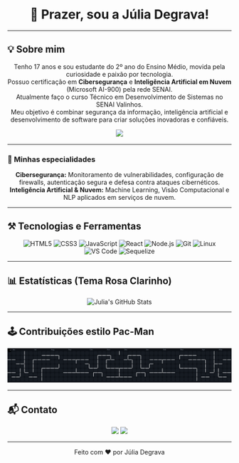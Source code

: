 <h1 align="center">👋 Prazer, sou a Júlia Degrava!</h1>

<hr>

## 💡 Sobre mim

<p align="center">
Tenho 17 anos e sou estudante do 2º ano do Ensino Médio, movida pela curiosidade e paixão por tecnologia.<br>
Possuo certificação em <b>Cibersegurança</b> e <b>Inteligência Artificial em Nuvem</b> (Microsoft AI-900) pela rede SENAI.<br>
Atualmente faço o curso Técnico em Desenvolvimento de Sistemas no SENAI Valinhos.<br>
Meu objetivo é combinar segurança da informação, inteligência artificial e desenvolvimento de software para criar soluções inovadoras e confiáveis.
</p>

<div align="center">
  <img src="https://img.icons8.com/color/96/000000/artificial-intelligence.png" height="80"/>
</div>

<hr>

### 🔹 Minhas especialidades

<p align="center">
<b>Cibersegurança:</b> Monitoramento de vulnerabilidades, configuração de firewalls, autenticação segura e defesa contra ataques cibernéticos.<br>
<b>Inteligência Artificial & Nuvem:</b> Machine Learning, Visão Computacional e NLP aplicados em serviços de nuvem.
</p>

<hr>

## ⚒️ Tecnologias e Ferramentas

<p align="center">
  <img src="https://cdn.jsdelivr.net/gh/devicons/devicon/icons/html5/html5-original.svg" height="40" title="HTML5"/>
  <img src="https://cdn.jsdelivr.net/gh/devicons/devicon/icons/css3/css3-original.svg" height="40" title="CSS3"/>
  <img src="https://cdn.jsdelivr.net/gh/devicons/devicon/icons/javascript/javascript-original.svg" height="40" title="JavaScript"/>
  <img src="https://cdn.jsdelivr.net/gh/devicons/devicon/icons/react/react-original.svg" height="40" title="React"/>
  <img src="https://cdn.jsdelivr.net/gh/devicons/devicon/icons/nodejs/nodejs-original.svg" height="40" title="Node.js"/>
  <img src="https://cdn.jsdelivr.net/gh/devicons/devicon/icons/git/git-original.svg" height="40" title="Git"/>
  <img src="https://cdn.jsdelivr.net/gh/devicons/devicon/icons/linux/linux-original.svg" height="40" title="Linux"/>
  <img src="https://cdn.jsdelivr.net/gh/devicons/devicon/icons/vscode/vscode-original.svg" height="40" title="VS Code"/>
  <img src="https://cdn.jsdelivr.net/gh/devicons/devicon/icons/sequelize/sequelize-original.svg" height="40" title="Sequelize"/>
</p>

<hr>

## 📊 Estatísticas (Tema Rosa Clarinho)

<div align="center">
  <img src="https://github-readme-stats.vercel.app/api?username=juliadegrava&show_icons=true&theme=dark&title_color=FF69B4&icon_color=FFB6C1&text_color=FFB6C1&bg_color=0D1117" alt="Julia's GitHub Stats"/>
</div>

<hr>

## 🕹️ Contribuições estilo Pac-Man

<div align="center">
  <img src="https://raw.githubusercontent.com/thiago-rferreira/thiago-rferreira/output/pacman-contribution-graph-dark.svg" alt="pacman contribution graph"/>
</div>

<hr>

## 📬 Contato

<div align="center">
  <a href="mailto:degravajulia@gmail.com"><img src="https://img.icons8.com/color/48/000000/gmail.png"/></a>
  <a href="https://www.linkedin.com/in/juliadegrava"><img src="https://img.icons8.com/color/48/000000/linkedin.png"/></a>
</div>

<hr>

<p align="center">
  Feito com ❤️ por Júlia Degrava
</p>